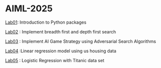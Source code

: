 # AIML-2025
[Lab01](https://github.com/ulvaan2106/AIML-2025/blob/main/Lab01_AIML.ipynb): Introduction to Python packages

[Lab02](https://github.com/ulvaan2106/AIML-2025/blob/main/Lab_2.ipynb) : Implement breadth first and depth first search

[Lab03](https://github.com/ulvaan2106/AIML-2025/blob/main/Lab_3.ipynb) : Implement AI Game Strategy using Adversarial Search Algorithms

[Lab04](https://github.com/ulvaan2106/AIML-2025/blob/main/Lab_4.ipynb) :Linear regression model using us housing data

[Lab05](https://github.com/ulvaan2106/AIML-2025/blob/main/LAb_5.ipynb) : Logistic Regression with Titanic data set
